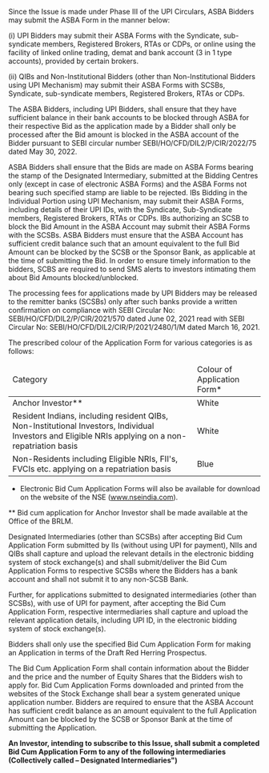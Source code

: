 Since the Issue is made under Phase III of the UPI Circulars, ASBA Bidders may submit the ASBA Form in the manner below:

(i) UPI Bidders may submit their ASBA Forms with the Syndicate, sub-syndicate members, Registered Brokers, RTAs or CDPs, or online using the facility of linked online trading, demat and bank account (3 in 1 type accounts), provided by certain brokers.

(ii) QIBs and Non-Institutional Bidders (other than Non-Institutional Bidders using UPI Mechanism) may submit their ASBA Forms with SCSBs, Syndicate, sub-syndicate members, Registered Brokers, RTAs or CDPs.

The ASBA Bidders, including UPI Bidders, shall ensure that they have sufficient balance in their bank accounts to be blocked through ASBA for their respective Bid as the application made by a Bidder shall only be processed after the Bid amount is blocked in the ASBA account of the Bidder pursuant to SEBI circular number SEBI/HO/CFD/DIL2/P/CIR/2022/75 dated May 30, 2022.

ASBA Bidders shall ensure that the Bids are made on ASBA Forms bearing the stamp of the Designated Intermediary, submitted at the Bidding Centres only (except in case of electronic ASBA Forms) and the ASBA Forms not bearing such specified stamp are liable to be rejected. IBs Bidding in the Individual Portion using UPI Mechanism, may submit their ASBA Forms, including details of their UPI IDs, with the Syndicate, Sub-Syndicate members, Registered Brokers, RTAs or CDPs. IBs authorizing an SCSB to block the Bid Amount in the ASBA Account may submit their ASBA Forms with the SCSBs. ASBA Bidders must ensure that the ASBA Account has sufficient credit balance such that an amount equivalent to the full Bid Amount can be blocked by the SCSB or the Sponsor Bank, as applicable at the time of submitting the Bid. In order to ensure timely information to the bidders, SCBS are required to send SMS alerts to investors intimating them about Bid Amounts blocked/unblocked.

The processing fees for applications made by UPI Bidders may be released to the remitter banks (SCSBs) only after such banks provide a written confirmation on compliance with SEBI Circular No: SEBI/HO/CFD/DIL2/P/CIR/2021/570 dated June 02, 2021 read with SEBI Circular No: SEBI/HO/CFD/DIL2/CIR/P/2021/2480/1/M dated March 16, 2021.

The prescribed colour of the Application Form for various categories is as follows:

<table><thead><tr><td>Category</td><td>Colour of Application Form*</td></tr></thead><tbody><tr><td>Anchor Investor**</td><td>White</td></tr><tr><td>Resident Indians, including resident QIBs, Non-Institutional Investors, Individual Investors and Eligible NRIs applying on a non-repatriation basis</td><td>White</td></tr><tr><td>Non-Residents including Eligible NRIs, FII's, FVCIs etc. applying on a repatriation basis</td><td>Blue</td></tr></tbody></table>

* Electronic Bid Cum Application Forms will also be available for download on the website of the NSE (www.nseindia.com).

** Bid cum application for Anchor Investor shall be made available at the Office of the BRLM.

Designated Intermediaries (other than SCSBs) after accepting Bid Cum Application Form submitted by IIs (without using UPI for payment), NIIs and QIBs shall capture and upload the relevant details in the electronic bidding system of stock exchange(s) and shall submit/deliver the Bid Cum Application Forms to respective SCSBs where the Bidders has a bank account and shall not submit it to any non-SCSB Bank.

Further, for applications submitted to designated intermediaries (other than SCSBs), with use of UPI for payment, after accepting the Bid Cum Application Form, respective intermediaries shall capture and upload the relevant application details, including UPI ID, in the electronic bidding system of stock exchange(s).

Bidders shall only use the specified Bid Cum Application Form for making an Application in terms of the Draft Red Herring Prospectus.

The Bid Cum Application Form shall contain information about the Bidder and the price and the number of Equity Shares that the Bidders wish to apply for. Bid Cum Application Forms downloaded and printed from the websites of the Stock Exchange shall bear a system generated unique application number. Bidders are required to ensure that the ASBA Account has sufficient credit balance as an amount equivalent to the full Application Amount can be blocked by the SCSB or Sponsor Bank at the time of submitting the Application.

**An Investor, intending to subscribe to this Issue, shall submit a completed Bid Cum Application Form to any of the following intermediaries (Collectively called – Designated Intermediaries")**